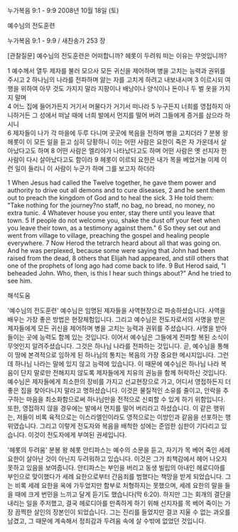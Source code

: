 누가복음 9:1 - 9:9 
2008년 10월 18일 (토)

예수님의 전도훈련



누가복음 9:1 - 9:9 / 새찬송가 253 장


[관찰질문]
예수님의 전도훈련은 어떠합니까? 
헤롯이 두려워 떠는 이유는 무엇입니까? 

1 예수께서 열두 제자를 불러 모으사 모든 귀신을 제어하며 병을 고치는 능력과 권위를 주시고 
2 하나님의 나라를 전파하며 앓는 자를 고치게 하려고 내보내시며 
3 이르시되 여행을 위하여 아무 것도 가지지 말라 지팡이나 배낭이나 양식이나 돈이나 두 벌 옷을 가지지 말며  
4 어느 집에 들어가든지 거기서 머물다가 거기서 떠나라 
5 누구든지 너희를 영접하지 아니하거든 그 성에서 떠날 때에 너희 발에서 먼지를 떨어 버려 그들에게 증거를 삼으라 하시니  
6 제자들이 나가 각 마을에 두루 다니며 곳곳에 복음을 전하며 병을 고치더라 
7 분봉 왕 헤롯이 이 모든 일을 듣고 심히 당황하니 이는 어떤 사람은 요한이 죽은 자 가운데서 살아났다고도 하며 
8 어떤 사람은 엘리야가 나타났다고도 하며 어떤 사람은 옛 선지자 한 사람이 다시 살아났다고도 함이라 
9 헤롯이 이르되 요한은 내가 목을 베었거늘 이제 이런 일이 들리니 이 사람이 누군가 하며 그를 보고자 하더라 

1 When Jesus had called the Twelve together, he gave them power and authority to drive out all demons and to cure diseases, 
2 and he sent them out to preach the kingdom of God and to heal the sick. 
3 He told them: "Take nothing for the journey?no staff, no bag, no bread, no money, no extra tunic. 
4 Whatever house you enter, stay there until you leave that town. 
5 If people do not welcome you, shake the dust off your feet when you leave their town, as a testimony against them." 
6 So they set out and went from village to village, preaching the gospel and healing people everywhere.
7 Now Herod the tetrarch heard about all that was going on. And he was perplexed, because some were saying that John had been raised from the dead, 
8 others that Elijah had appeared, and still others that one of the prophets of long ago had come back to life. 
9 But Herod said, "I beheaded John. Who, then, is this I hear such things about?" And he tried to see him.

해석도움





'예수님의 전도훈련'
 예수님은 임명된 제자들을 사역현장으로 파송하셨습니다. 사역을 배우는 가장 좋은 방법은 현장체험입니다. 그리고 예수님은 전도자로서의 사명을 받은 제자들에게 모든 귀신을 제어하며 병을 고치는 능력과 권위를 주셨습니다. 사명을 받아들이는 곳에 능력도 함께 있는 것입니다. 이어서 예수님은 그들에게 전파할 복된 소식이 무엇인지 알려주셨습니다. 그것은 하나님 나라를 전파하는 것입니다. 곧, 예수님을 통해 이 땅에 본격적으로 임하게 된 하나님의 통치는 복음의 가장 중요한 메시지입니다. 그런데 하나님 나라는 말에 있지 않고 능력에 있습니다. 이 때문에 예수님은 하나님 나라 복음이 단지 말로만 전해지지 않도록 제자들에게 치유의 권능을 함께 허락하신 것입니다. 예수님은 제자들에게 최소한의 장비를 가지고 선교현장으로 가고, 어디서 영접하든지 더 좋은 집을 찾아다니지 말라고 명하셨습니다. 이것은 물질적인 소유를 줄이고, 안락을 추구하는 마음을 최소화함으로써 하나님만을 전적으로 신뢰할 수 있게 하기 위함입니다. 또한, 영접하지 않을 경우에는 발에서 먼지를 떨어 버리라고 하셨습니다. 이 같은 행위는, 저들이 비록 육적으로는 이스라엘인이라도 영적으로는 이방인과 같음을 선포하는 행위였습니다. 그리고 이렇게 전도자와 복음을 배척한 성에는 준엄한 심판이 기다리고 있습니다. 이것이 전도자에게 부여된 권세입니다.             

'헤롯의 두려움'
 분봉 왕 헤롯 안티파스는 예수의 소문을 듣고, 자기가 목 베어 죽인 세례 요한이 살아난 것이 아닌지 두려워하고 있습니다. 이것은 그가 죄책감에서 헤어 나오지 못하고 있음을 보여줍니다. 안티파스는 부인을 버리고 동생 빌립의 아내인 헤로디아를 부인으로 맞이했다가 세례 요한으로부터 간음죄를 범했다는 책망을 받게 되었습니다. 그는 비록 세례 요한을 옥에 가두었지만 함부로 처형하지는 못했으며, 세례 요한의 말을 들을 때에 크게 번민을 느끼고 달게 듣기도 했습니다(막 6:20). 하지만 그는 회개의 결단을 내리는 일을 주저했고, 결국 헤로디아를 만족하게 하기 위해 선지자를 목 베어 죽이는 가장 끔찍한 살인의 장본인이 되었습니다. 그는 진리를 들었지만 결코 지울 수 없는 과오를 남겼고, 그 때문에 계속해서 정죄감과 두려움 속에 살 수밖에 없었던 것입니다.